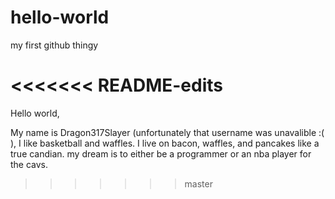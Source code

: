 # hello-world
my first github thingy

  <<<<<<< README-edits
  =======

  Hello world,

  My name is Dragon317Slayer (unfortunately that username was unavalible :( ), I like basketball and waffles.
  I live on bacon, waffles, and pancakes like a true candian.
  my dream is to either be a programmer or an nba player for the cavs.
  >>>>>>> master
